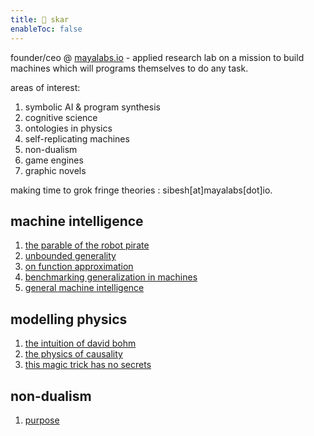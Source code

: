 ```yaml
---
title: 👾 skar
enableToc: false
---
```

founder/ceo @ [mayalabs.io](https://mayalabs.io) - applied research lab on a mission to build machines which will programs themselves to do any task.

areas of interest:

1. symbolic AI & program synthesis
2. cognitive science
3. ontologies in physics
4. self-replicating machines
5. non-dualism
5. game engines
6. graphic novels

making time to grok fringe theories : sibesh[at]mayalabs[dot]io.

## machine intelligence
1. [the parable of the robot pirate](/notes/pirate)
2. [unbounded generality](/notes/unbounded)
3. [on function approximation](https://twitter.com/sibeshkar/status/1615804999463997441)
4. [benchmarking generalization in machines](https://blog.mayalabs.io/benchmark/)
5. [general machine intelligence](https://blog.mayalabs.io/general-machine-intelligence/)

## modelling physics
1. [the intuition of david bohm](notes/bohm)
2. [the physics of causality](notes/causality)
3. [this magic trick has no secrets](notes/no-secrets)

## non-dualism
1. [purpose](notes/nd/purpose)




